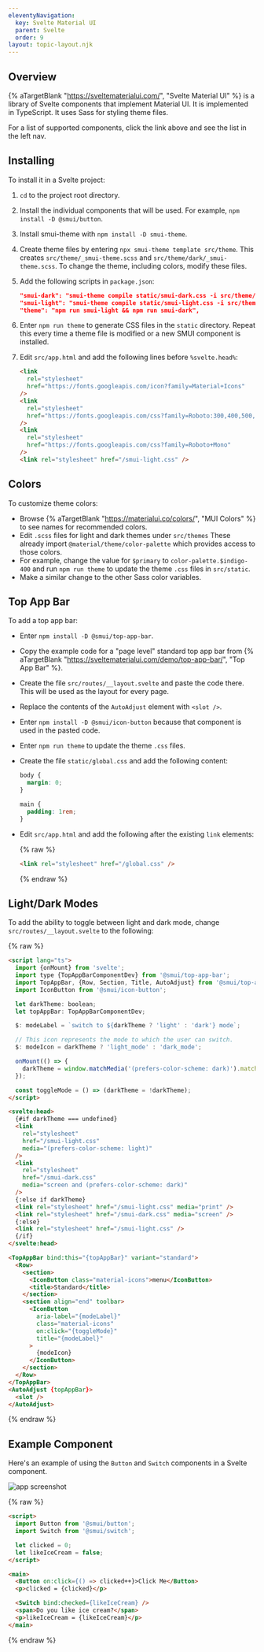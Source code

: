 ```yaml
---
eleventyNavigation:
  key: Svelte Material UI
  parent: Svelte
  order: 9
layout: topic-layout.njk
---
```


## Overview

{% aTargetBlank "https://sveltematerialui.com/", "Svelte Material UI" %}
is a library of Svelte components that implement Material UI.
It is implemented in TypeScript.
It uses Sass for styling theme files.

For a list of supported components, click the link above
and see the list in the left nav.

## Installing

To install it in a Svelte project:

1. `cd` to the project root directory.

1. Install the individual components that will be used.
   For example, `npm install -D @smui/button`.

1. Install smui-theme with `npm install -D smui-theme`.

1. Create theme files by entering `npx smui-theme template src/theme`.
   This creates `src/theme/_smui-theme.scss` and
   `src/theme/dark/_smui-theme.scss`.
   To change the theme, including colors, modify these files.

1. Add the following scripts in `package.json`:

   ```json
   "smui-dark": "smui-theme compile static/smui-dark.css -i src/theme/dark",
   "smui-light": "smui-theme compile static/smui-light.css -i src/theme",
   "theme": "npm run smui-light && npm run smui-dark",
   ```

1. Enter `npm run theme` to generate CSS files in the `static` directory.
   Repeat this every time a theme file is modified
   or a new SMUI component is installed.

1. Edit `src/app.html` and add the following lines before `%svelte.head%`:

   ```html
   <link
     rel="stylesheet"
     href="https://fonts.googleapis.com/icon?family=Material+Icons"
   />
   <link
     rel="stylesheet"
     href="https://fonts.googleapis.com/css?family=Roboto:300,400,500,600,700"
   />
   <link
     rel="stylesheet"
     href="https://fonts.googleapis.com/css?family=Roboto+Mono"
   />
   <link rel="stylesheet" href="/smui-light.css" />
   ```

## Colors

To customize theme colors:

- Browse {% aTargetBlank "https://materialui.co/colors/", "MUI Colors" %}
  to see names for recommended colors.
- Edit `.scss` files for light and dark themes under `src/themes`
  These already import `@material/theme/color-palette`
  which provides access to those colors.
- For example, change the value for `$primary` to `color-palette.$indigo-400`
  and run `npm run theme` to update the theme `.css` files in `src/static`.
- Make a similar change to the other Sass color variables.

## Top App Bar

To add a top app bar:

- Enter `npm install -D @smui/top-app-bar`.
- Copy the example code for a "page level" standard top app bar from
  {% aTargetBlank "https://sveltematerialui.com/demo/top-app-bar/",
  "Top App Bar" %}.
- Create the file `src/routes/__layout.svelte` and paste the code there.
  This will be used as the layout for every page.
- Replace the contents of the `AutoAdjust` element with `<slot />`.
- Enter `npm install -D @smui/icon-button`
  because that component is used in the pasted code.
- Enter `npm run theme` to update the theme `.css` files.
- Create the file `static/global.css` and add the following content:

  ```css
  body {
    margin: 0;
  }

  main {
    padding: 1rem;
  }
  ```

- Edit `src/app.html` and add the following after the existing `link` elements:

  {% raw %}

  ```html
  <link rel="stylesheet" href="/global.css" />
  ```

  {% endraw %}

## Light/Dark Modes

To add the ability to toggle between light and dark mode,
change `src/routes/__layout.svelte` to the following:

{% raw %}

```html
<script lang="ts">
  import {onMount} from 'svelte';
  import type {TopAppBarComponentDev} from '@smui/top-app-bar';
  import TopAppBar, {Row, Section, Title, AutoAdjust} from '@smui/top-app-bar';
  import IconButton from '@smui/icon-button';

  let darkTheme: boolean;
  let topAppBar: TopAppBarComponentDev;

  $: modeLabel = `switch to ${darkTheme ? 'light' : 'dark'} mode`;

  // This icon represents the mode to which the user can switch.
  $: modeIcon = darkTheme ? 'light_mode' : 'dark_mode';

  onMount(() => {
    darkTheme = window.matchMedia('(prefers-color-scheme: dark)').matches;
  });

  const toggleMode = () => (darkTheme = !darkTheme);
</script>

<svelte:head>
  {#if darkTheme === undefined}
  <link
    rel="stylesheet"
    href="/smui-light.css"
    media="(prefers-color-scheme: light)"
  />
  <link
    rel="stylesheet"
    href="/smui-dark.css"
    media="screen and (prefers-color-scheme: dark)"
  />
  {:else if darkTheme}
  <link rel="stylesheet" href="/smui-light.css" media="print" />
  <link rel="stylesheet" href="/smui-dark.css" media="screen" />
  {:else}
  <link rel="stylesheet" href="/smui-light.css" />
  {/if}
</svelte:head>

<TopAppBar bind:this="{topAppBar}" variant="standard">
  <Row>
    <section>
      <IconButton class="material-icons">menu</IconButton>
      <title>Standard</title>
    </section>
    <section align="end" toolbar>
      <IconButton
        aria-label="{modeLabel}"
        class="material-icons"
        on:click="{toggleMode}"
        title="{modeLabel}"
      >
        {modeIcon}
      </IconButton>
    </section>
  </Row>
</TopAppBar>
<AutoAdjust {topAppBar}>
  <slot />
</AutoAdjust>
```

{% endraw %}

## Example Component

Here's an example of using the `Button` and `Switch` components
in a Svelte component.

<img alt="app screenshot" class="keep-size"
  src="/blog/assets/svelte-material-ui.png?v={{pkg.version}}">

{% raw %}

```html
<script>
  import Button from '@smui/button';
  import Switch from '@smui/switch';

  let clicked = 0;
  let likeIceCream = false;
</script>

<main>
  <Button on:click={() => clicked++}>Click Me</Button>
  <p>clicked = {clicked}</p>

  <Switch bind:checked={likeIceCream} />
  <span>Do you like ice cream?</span>
  <p>likeIceCream = {likeIceCream}</p>
</main>
```

{% endraw %}
